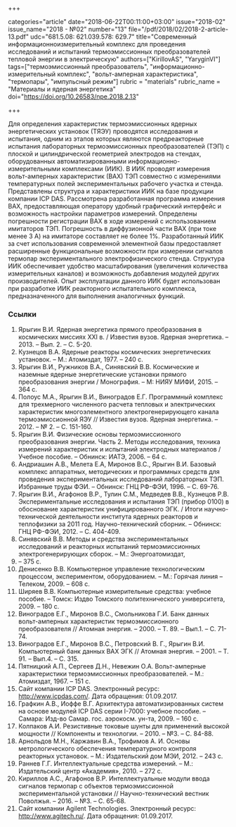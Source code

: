 +++

categories="article"
date="2018-06-22T00:11:00+03:00"
issue="2018-02"
issue_name="2018 - №02"
number="13"
file="/pdf/2018/02/2018-2-article-13.pdf"
udc="681.5.08: 621.039.578: 629.7"
title="Современный информационноизмерительный комплекс для проведения исследований и испытаний термоэмиссионных преобразователей тепловой энергии в электрическую"
authors=["KirillovAS", "YaryginVI"]
tags=["термоэмиссионный преобразователь", "информационно-измерительный комплекс", "вольт-амперная характеристика", "термопары", "импульсный режим"]
rubric = "materials"
rubric_name = "Материалы и ядерная энергетика"
doi="https://doi.org/10.26583/npe.2018.2.13"

+++

Для определения характеристик термоэмиссионных ядерных энергетических установок (ТЯЭУ) проводятся исследования и испытания, одним из этапов которых являются предреакторные испытания лабораторных термоэмиссионных преобразователей (ТЭП) с плоской и цилиндрической геометрией электродов на стендах, оборудованных автоматизированными информационно-измерительными комплексами (ИИК). В ИИК проводят измерения вольт-амперных характеристик (ВАХ) ТЭП совместно с измерениями температурных полей экспериментальных рабочего участка и стенда. Представлены структура и характеристики ИИК на базе продукции компании ICP DAS. Рассмотрена разработанная программа измерения ВАХ, предоставляющая оператору удобный графический интерфейс и возможность настройки параметров измерений. Определены погрешности регистрации ВАХ в ходе измерений с использованием имитаторов ТЭП. Погрешность в диффузионной части ВАХ (при токе менее 3 А) на имитаторе составляет не более 1%. Разработанный ИИК за счет использования современной элементной базы предоставляет расширенные функциональные возможности при измерении сигналов термопар экспериментального электрофизического стенда. Структура ИИК обеспечивает удобство масштабирования (увеличения количества измерительных каналов) и возможность добавления модулей других производителей. Опыт эксплуатации данного ИИК будет использован при разработке ИИК реакторного испытательного комплекса, предназначенного для выполнения аналогичных функций.

### Ссылки

1. Ярыгин В.И. Ядерная энергетика прямого преобразования в космических миссиях XXI в. / Известия вузов. Ядерная энергетика. – 2013. – Вып. 2. – С. 5-20.
2. Кузнецов В.А. Ядерные реакторы космических энергетических установок. – М.: Атомиздат, 1977. – 240 с.
3. Ярыгин В.И., Ружников В.А., Синявский В.В. Космические и наземные ядерные энергетические установки прямого преобразования энергии / Монография. – М: НИЯУ МИФИ, 2015. – 364 с.
4. Полоус М.А., Ярыгин В.И., Виноградов Е.Г. Программный комплекс для трехмерного численного расчета тепловых и электрических характеристик многоэлементного электрогенерирующего канала термоэмиссионной ЯЭУ // Известия вузов. Ядерная энергетика. – 2012. – № 2. – С. 151-160.
5. Ярыгин В.И. Физические основы термоэмиссионного преобразования энергии. Часть 2. Методы исследования, техника измерений характеристик и испытаний электродных материалов / Учебное пособие. – Обнинск: ИАТЭ, 2006. – 64 с.
6. Андриашин А.В., Мелета Е.А, Миронов В.С., Ярыгин В.И. Базовый комплекс аппаратных, методических и программных средств для проведения экспериментальных исследований лабораторных ТЭП. Избранные труды ФЭИ. – Обнинск: ГНЦ РФ-ФЭИ, 1996. – С. 69-76.
7. Ярыгин В.И., Агафонов В.Р., Тулин С.М., Медведев В.В., Кузнецов Р.В. Экспериментальные исследования и испытания ТЭП (прибор 0100) в обоснование характеристик унифицированного ЭГК. / Итоги научно-технической деятельности института ядерных реакторов и теплофизики за 2011 год. Научно-технический сборник. – Обнинск: ГНЦ РФ-ФЭИ, 2012. – С. 404-409.
8. Синявский В.В. Методы и средства экспериментальных исследований и реакторных испытаний термоэмиссионных электрогенерирующих сборок. – М.: Энергоатомиздат,
2000. – 375 с.
9. Денисенко В.В. Компьютерное управление технологическим процессом, экспериментом, оборудованием. – М.: Горячая линия – Телеком, 2009. – 608 с.
10. Ширяев В.В. Компьютерные измерительные средства: учебное пособие. – Томск: Издво Томского политехнического университета, 2009. – 180 с.
11. Виноградов Е.Г., Миронов В.С., Смольникова Г.И. Банк данных вольт-амперных характеристик термоэмиссионного преобразователя // Атомная энергия. – 2000. – Т. 89. – Вып.1. – С. 71-74.
12. Виноградов Е.Г., Миронов В.С., Петровский В. Г., Ярыгин В.И. Компьютерный банк данных ВАХ ЭГК // Атомная энергия. – 2001. – Т. 91. – Вып.4. – С. 315.
13. Пятницкий А.П., Сергеев Д.Н., Невежин О.А. Вольт-амперные характеристики термоэмиссионных преобразователей. – М.: Атомиздат, 1967. – 151 с.
14. Сайт компании ICP DAS. Электронный ресурс: http://www.icpdas.com/. Дата обращения: 01.09.2017.
15. Графкин А.В., Иоффе В.Г. Архитектура автоматизированных систем на основе модулей ICP DAS серии I-7000: учебное пособие. – Самара: Изд-во Самар. гос. аэрокосм. ун-та, 2009. – 160 с.
16. Колпаков А.И. Резистивные токовые шунты для применений высокой мощности // Компоненты и технологии. – 2010. – №3. – С. 84-88.
17. Арнольдов М.Н., Каржавин В.А., Трофимов А. И. Основы метрологического обеспечения температурного контроля реакторных установок. – М.: Издательский дом МЭИ, 2012. – 243 с.
18. Раннев Г.Г. Интеллектуальные средства измерений. – М.: Издательский центр «Академия», 2010. – 272 с.
19. Кириллов А.С., Агафонов В.Р. Интеллектуальные модули ввода сигналов термопар с объектов термоэмиссионной экспериментальной установки // Научно-технический вестник Поволжья. – 2016. – №3. – С. 65-68.
20. Сайт компании Agilent Technologies. Электронный ресурс: http://www.agitech.ru/. Дата обращения: 01.09.2017.